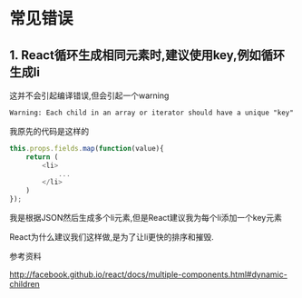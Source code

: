 # 常见错误

## 1. React循环生成相同元素时,建议使用key,例如循环生成li

这并不会引起编译错误,但会引起一个warning

```xml
Warning: Each child in an array or iterator should have a unique "key" prop.
```

我原先的代码是这样的

```javascript
this.props.fields.map(function(value){
    return (
        <li>
            ...
        </li>
    )
});
```

我是根据JSON然后生成多个li元素,但是React建议我为每个li添加一个key元素

React为什么建议我们这样做,是为了让li更快的排序和摧毁.



参考资料

<http://facebook.github.io/react/docs/multiple-components.html#dynamic-children>